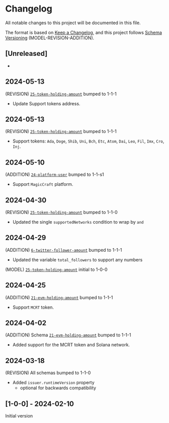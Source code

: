 # Changelog

All notable changes to this project will be documented in this file.

The format is based on [Keep a Changelog](https://keepachangelog.com/en/1.0.0/),
and this project follows [Schema Versioning](https://docs.snowplow.io/docs/pipeline-components-and-applications/iglu/common-architecture/schemaver/) (MODEL-REVISION-ADDITION).

## [Unreleased]

-

## 2024-05-13

(REVISION) [`25-token-holding-amount`](./src/lib/25-token-holding-amount/) bumped to 1-1-1

- Update Support tokens address.

## 2024-05-13

(REVISION) [`25-token-holding-amount`](./src/lib/25-token-holding-amount/) bumped to 1-1-1

- Support tokens: `Ada`, `Doge`, `Shib`, `Uni`, `Bch`, `Etc`, `Atom`, `Dai`, `Leo`, `Fil`, `Imx`, `Cro`, `Inj`.

## 2024-05-10

(ADDITION) [`24-platform-user`](./src/lib/24-platform-user/) bumped to 1-1-s1

- Support `MagicCraft` platform.

## 2024-04-30

(REVISION) [`25-token-holding-amount`](./src/lib/25-token-holding-amount/) bumped to 1-1-0

- Updated the single `supportedNetworks` condition to wrap by `and`

## 2024-04-29

(ADDITION) [`6-twitter-follower-amount`](./src/lib/6-twitter-follower-amount/) bumped to 1-1-1

- Updated the variable `total_followers` to support any numbers

(MODEL) [`25-token-holding-amount`](./src/lib/25-token-holding-amount/) initial to 1-0-0

## 2024-04-25

(ADDITION) [`21-evm-holding-amount`](./src/lib/21-evm-holding-amount/) bumped to 1-1-1

- Support `MCRT` token.

## 2024-04-02

(ADDITION) Schema [`21-evm-holding-amount`](./src//lib/21-evm-holding-amount/) bumped to 1-1-1

- Added support for the MCRT token and Solana network.

## 2024-03-18

(REVISION) All schemas bumped to 1-1-0

- Added `issuer.runtimeVersion` property
  - optional for backwards compatibility

## [1-0-0] - 2024-02-10

Initial version

